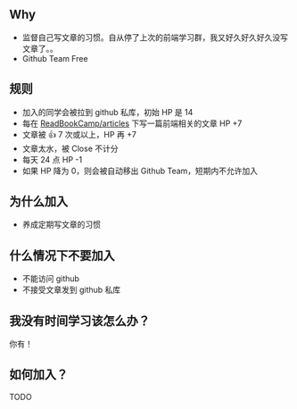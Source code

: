 ## Why

- 监督自己写文章的习惯。自从停了上次的前端学习群，我又好久好久好久没写文章了。。
- Github Team Free

## 规则

- 加入的同学会被拉到 github 私库，初始 HP 是 14
- 每在 [ReadBookCamp/articles](https://github.com/ReadBookCamp/articles/issues) 下写一篇前端相关的文章 HP +7
- 文章被 👍 7 次或以上，HP 再 +7
- 文章太水，被 Close 不计分
- 每天 24 点 HP -1
- 如果 HP 降为 0，则会被自动移出 Github Team，短期内不允许加入

## 为什么加入

- 养成定期写文章的习惯

## 什么情况下不要加入

- 不能访问 github
- 不接受文章发到 github 私库

## 我没有时间学习该怎么办？

你有！

## 如何加入？

TODO
